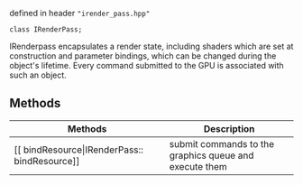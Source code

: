 defined in header `"irender_pass.hpp"`

`class IRenderPass;`

IRenderpass encapsulates a render state, including shaders which are set at construction and parameter bindings, which can be changed during the object's lifetime. Every command submitted to the GPU is associated with such an object. 

## Methods
| Methods  | Description |
| ------------- | ------------- |
| [[ bindResource\|IRenderPass:: bindResource]] | submit commands to the graphics queue and execute them |
